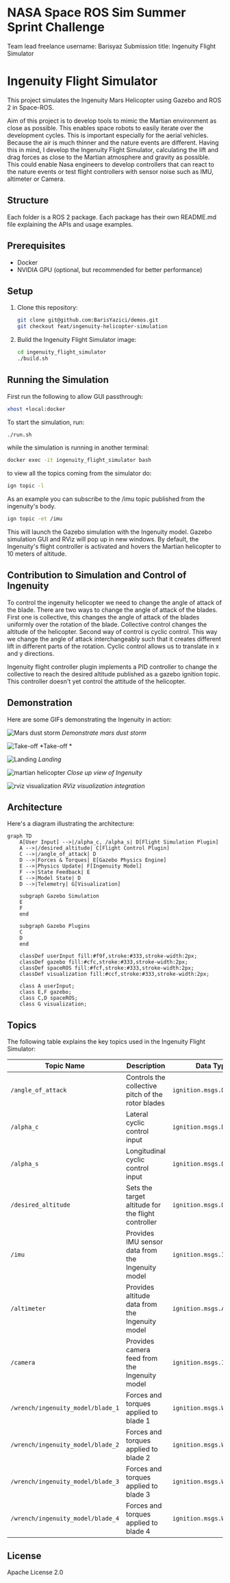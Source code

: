 # NASA Space ROS Sim Summer Sprint Challenge
   Team lead freelance username: Barisyaz
   Submission title: Ingenuity Flight Simulator

# Ingenuity Flight Simulator

This project simulates the Ingenuity Mars Helicopter using Gazebo and ROS 2 in Space-ROS.

Aim of this project is to develop tools to mimic the Martian environment as close as possible. This enables space robots to easily iterate over the development cycles. This is important especially for the aerial vehicles. Because the air is much thinner and the nature events are different. Having this in mind, I develop the Ingenuity Flight Simulator, calculating the lift and drag forces as close to the Martian atmosphere and gravity as possible. This could enable Nasa engineers to develop controllers that can react to the nature events or test flight controllers with sensor noise such as IMU, altimeter or Camera.

## Structure

Each folder is a ROS 2 package. Each package has their own README.md file explaining the APIs and usage examples.

## Prerequisites

- Docker
- NVIDIA GPU (optional, but recommended for better performance)

## Setup

1. Clone this repository:
   ```bash
   git clone git@github.com:BarisYazici/demos.git
   git checkout feat/ingenuity-helicopter-simulation

   ```

2. Build the Ingenuity Flight Simulator image:
   ```bash
   cd ingenuity_flight_simulator
   ./build.sh
   ```

## Running the Simulation

First run the following to allow GUI passthrough:
```bash
xhost +local:docker
```

To start the simulation, run:
```bash
./run.sh
```

while the simulation is running in another terminal:

```bash
docker exec -it ingenuity_flight_simulator bash
```

to view all the topics coming from the simulator do:

```bash
ign topic -l
```

As an example you can subscribe to the /imu topic published from the ingenuity's body.

```bash
ign topic -et /imu
```


This will launch the Gazebo simulation with the Ingenuity model. Gazebo simulation GUI and RViz will pop up in new windows. By default, the Ingenuity's flight controller is activated and hovers the Martian helicopter to 10 meters of altitude.


## Contribution to Simulation and Control of Ingenuity

To control the ingenuity helicopter we need to change the angle of attack of the blade. There are two ways to change the angle of attack of the blades. First one is collective, this changes the angle of attack of the blades uniformly over the rotation of the blade. Collective control changes the altitude of the helicopter. Second way of control is cyclic control. This way we change the angle of attack interchangeably such that it creates different lift in different parts of the rotation. Cyclic control allows us to translate in x and y directions.

Ingenuity flight controller plugin implements a PID controller to change the collective to reach the desired altitude published as a gazebo ignition topic. This controller doesn't yet control the attitude of the helicopter.


## Demonstration

Here are some GIFs demonstrating the Ingenuity in action:

![Mars dust storm](assets/mars_dust_storm.gif)
*Demonstrate mars dust storm*

![Take-off](assets/altitude_control.gif)
*Take-off *

![Landing](assets/landing.gif)
*Landing*

![martian helicopter](assets/martian_helicopter.png)
*Close up view of Ingenuity*

![rviz visualization](assets/rviz.png)
*RViz visualization integration*

## Architecture


Here's a diagram illustrating the architecture:

```mermaid
graph TD
    A[User Input] -->|/alpha_c, /alpha_s| D[Flight Simulation Plugin]
    A -->|/desired_altitude| C[Flight Control Plugin]
    C -->|/angle_of_attack| D
    D -->|Forces & Torques| E[Gazebo Physics Engine]
    E -->|Physics Update| F[Ingenuity Model]
    F -->|State Feedback| E
    E -->|Model State| D
    D -->|Telemetry| G[Visualization]
    
    subgraph Gazebo Simulation
    E
    F
    end
    
    subgraph Gazebo Plugins
    C
    D
    end
    
    classDef userInput fill:#f9f,stroke:#333,stroke-width:2px;
    classDef gazebo fill:#cfc,stroke:#333,stroke-width:2px;
    classDef spaceROS fill:#fcf,stroke:#333,stroke-width:2px;
    classDef visualization fill:#ccf,stroke:#333,stroke-width:2px;
    
    class A userInput;
    class E,F gazebo;
    class C,D spaceROS;
    class G visualization;
```

## Topics

The following table explains the key topics used in the Ingenuity Flight Simulator:

| Topic Name | Description | Data Type | Direction |
|------------|-------------|-----------|-----------|
| `/angle_of_attack` | Controls the collective pitch of the rotor blades | `ignition.msgs.Double` | Input to Simulation |
| `/alpha_c` | Lateral cyclic control input | `ignition.msgs.Double` | Input to Simulation |
| `/alpha_s` | Longitudinal cyclic control input | `ignition.msgs.Double` | Input to Simulation |
| `/desired_altitude` | Sets the target altitude for the flight controller | `ignition.msgs.Double` | Input to Controller |
| `/imu` | Provides IMU sensor data from the Ingenuity model | `ignition.msgs.IMU` | Output from Simulation |
| `/altimeter` | Provides altitude data from the Ingenuity model | `ignition.msgs.Altimeter` | Output from Simulation |
| `/camera` | Provides camera feed from the Ingenuity model | `ignition.msgs.Image` | Output from Simulation |
| `/wrench/ingenuity_model/blade_1` | Forces and torques applied to blade 1 | `ignition.msgs.Wrench` | Output from Simulation |
| `/wrench/ingenuity_model/blade_2` | Forces and torques applied to blade 2 | `ignition.msgs.Wrench` | Output from Simulation |
| `/wrench/ingenuity_model/blade_3` | Forces and torques applied to blade 3 | `ignition.msgs.Wrench` | Output from Simulation |
| `/wrench/ingenuity_model/blade_4` | Forces and torques applied to blade 4 | `ignition.msgs.Wrench` | Output from Simulation |


## License

Apache License 2.0
